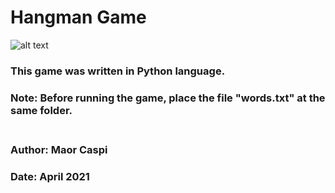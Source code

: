 # Hangman Game

![alt text](https://github.com/MaorCaspi/Hangman-Game/blob/main/demo.JPG?raw=true)

### This game was written in Python language.
### Note: Before running the game, place the file "words.txt" at the same folder. <br/> <br/>
### Author: Maor Caspi
### Date: April 2021  

